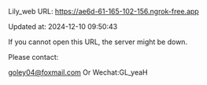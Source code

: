 Lily_web URL: https://ae6d-61-165-102-156.ngrok-free.app

Updated at: 2024-12-10 09:50:43

If you cannot open this URL, the server might be down.

Please contact: 

goley04@foxmail.com Or Wechat:GL_yeaH
